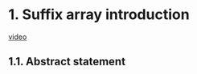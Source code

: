 # 1. Suffix array introduction

[video](https://youtu.be/53VIWj8ksyI?si=xpU-VgRK6d2htG_q)

## 1.1. Abstract statement
